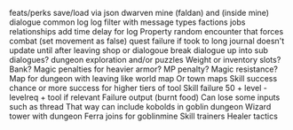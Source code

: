 feats/perks
save/load via json
dwarven mine (faldan) and (inside mine) dialogue
common log
log filter with message types
factions
jobs
relationships
add time delay for log
Property
random encounter that forces combat (set movement as false)
quest failure if took to long
journal doesn't update until after leaving shop or dialogoue
break dialogue up into sub dialogues?
dungeon exploration and/or puzzles
Weight or inventory slots?
Bank?
Magic penalties for heavier armor? MP penalty?
Magic resistance?
Map for dungeon with leaving like world map
Or town maps
Skill success chance or more success for higher tiers of tool
Skill failure 50 + level - levelreq + tool if relevant 
Failure output (burnt food)
Can lose some inputs such as thread
That way can include kobolds in goblin dungeon
Wizard tower with dungeon 
Ferra joins for goblinmine
Skill trainers 
Healer tactics 


